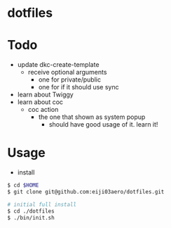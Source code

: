 # dotfiles

# Todo
- update dkc-create-template
  - receive optional arguments
    - one for private/public
    - one for if it should use sync
- learn about Twiggy
- learn about coc
  - coc action
    - the one that shown as system popup
      - should have good usage of it. learn it!

# Usage
- install
```sh
$ cd $HOME
$ git clone git@github.com:eiji03aero/dotfiles.git

# initial full install
$ cd ./dotfiles
$ ./bin/init.sh
```
